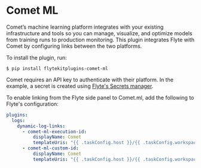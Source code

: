 # Comet ML


Comet’s machine learning platform integrates with your existing infrastructure and tools so you can manage, visualize, and optimize models from training runs to production monitoring. This plugin integrates Flyte with Comet by configuring links between the two platforms.

To install the plugin, run:

```
$ pip install flytekitplugins-comet-ml
```

Comet requires an API key to authenticate with their platform. In the example, a secret is created using
[Flyte's Secrets manager](https://www.union.ai/docs/flyte/deployment/flyte-configuration/secrets/#creating-secrets-with-a-secrets-manager).

To enable linking from the Flyte side panel to Comet.ml, add the following to Flyte's configuration:

```yaml
plugins:
  logs:
    dynamic-log-links:
      - comet-ml-execution-id:
          displayName: Comet
          templateUris: "{{ .taskConfig.host }}/{{ .taskConfig.workspace }}/{{ .taskConfig.project_name }}/{{ .executionName }}{{ .nodeId }}{{ .taskRetryAttempt }}{{ .taskConfig.link_suffix }}"
      - comet-ml-custom-id:
          displayName: Comet
          templateUris: "{{ .taskConfig.host }}/{{ .taskConfig.workspace }}/{{ .taskConfig.project_name }}/{{ .taskConfig.experiment_key }}"
```
